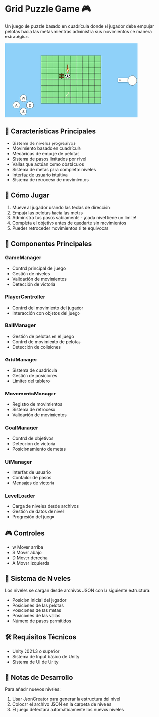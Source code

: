 # Grid Puzzle Game 🎮

Un juego de puzzle basado en cuadrícula donde el jugador debe empujar pelotas hacia las metas mientras administra sus movimientos de manera estratégica.

![Gameplay](Assets/puzzle-minigame-video.gif)

## 🎯 Características Principales

- Sistema de niveles progresivos
- Movimiento basado en cuadrícula
- Mecánicas de empuje de pelotas
- Sistema de pasos limitados por nivel
- Vallas que actúan como obstáculos
- Sistema de metas para completar niveles
- Interfaz de usuario intuitiva
- Sistema de retroceso de movimientos

## 🎲 Cómo Jugar

1. Mueve al jugador usando las teclas de dirección
2. Empuja las pelotas hacia las metas
3. Administra tus pasos sabiamente - ¡cada nivel tiene un límite!
4. Completa el objetivo antes de quedarte sin movimientos
5. Puedes retroceder movimientos si te equivocas

## 🔧 Componentes Principales

### GameManager
- Control principal del juego
- Gestión de niveles
- Validación de movimientos
- Detección de victoria

### PlayerController
- Control del movimiento del jugador
- Interacción con objetos del juego

### BallManager
- Gestión de pelotas en el juego
- Control de movimiento de pelotas
- Detección de colisiones

### GridManager
- Sistema de cuadrícula
- Gestión de posiciones
- Límites del tablero

### MovementsManager
- Registro de movimientos
- Sistema de retroceso
- Validación de movimientos

### GoalManager
- Control de objetivos
- Detección de victoria
- Posicionamiento de metas

### UiManager
- Interfaz de usuario
- Contador de pasos
- Mensajes de victoria

### LevelLoader
- Carga de niveles desde archivos
- Gestión de datos de nivel
- Progresión del juego


## 🎮 Controles

- w Mover arriba
- S Mover abajo
- D Mover derecha
- A Mover izquierda

## 🔄 Sistema de Niveles

Los niveles se cargan desde archivos JSON con la siguiente estructura:
- Posición inicial del jugador
- Posiciones de las pelotas
- Posiciones de las metas
- Posiciones de las vallas
- Número de pasos permitidos

## 🛠️ Requisitos Técnicos

- Unity 2021.3 o superior
- Sistema de Input básico de Unity
- Sistema de UI de Unity

## 📝 Notas de Desarrollo

Para añadir nuevos niveles:
1. Usar JsonCreator para generar la estructura del nivel
2. Colocar el archivo JSON en la carpeta de niveles
3. El juego detectará automáticamente los nuevos niveles

